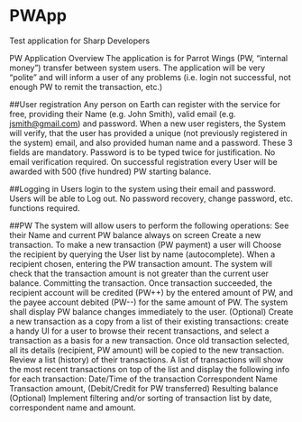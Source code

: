 # PWApp
Test application for Sharp Developers

PW Application Overview
The application is for Parrot Wings (PW, “internal money”) transfer between system users.
The application will be very “polite” and will inform a user of any problems (i.e. login not successful, not enough PW to remit the transaction, etc.)

##User registration 
Any person on Earth can register with the service for free, providing their Name (e.g. John Smith), valid email (e.g. jsmith@gmail.com) and password. 
When a new user registers, the System will verify, that the user has provided a unique (not previously registered in the system) email, and also provided human name and a password. These 3 fields are mandatory. Password is to be typed twice for justification. No email verification required.
On successful registration every User will be awarded with 500 (five hundred) PW starting balance.

##Logging in 
Users login to the system using their email and password.
Users will be able to Log out.
No password recovery, change password, etc. functions required.

##PW
The system will allow users to perform the following operations:
See their Name and current PW balance always on screen
Create a new transaction. To make a new transaction (PW payment) a user will
Choose the recipient by querying the  User list by name (autocomplete). 
When a recipient chosen, entering the PW transaction amount. The system will check that the transaction amount is not greater than the current user balance.
Committing the transaction. Once transaction succeeded, the recipient account will be credited (PW++) by the entered amount of PW, and the payee account debited (PW--) for the same amount of PW. The system shall display PW balance changes immediately to the user.
(Optional) Create a new transaction as a copy from a list of their existing transactions: create a handy UI for a user to browse their recent transactions, and select a transaction as a basis for a new transaction. Once old transaction selected, all its details (recipient, PW amount) will be copied to the new transaction.
Review a list (history) of their transactions. A list of transactions will show the most recent transactions on top of the list and display the following info for each transaction:
Date/Time of the transaction
Correspondent Name
Transaction amount, (Debit/Credit  for PW transferred)
Resulting balance
(Optional) Implement filtering and/or sorting of transaction list by date, correspondent name and amount. 
